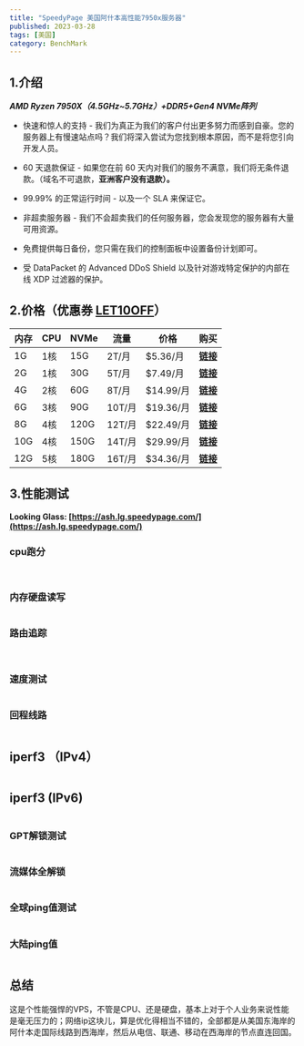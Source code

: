 ```yaml
---
title: "SpeedyPage 美国阿什本高性能7950x服务器"
published: 2023-03-28
tags: [美国]
category: BenchMark
---
```


## 1.介绍

**_AMD Ryzen 7950X（4.5GHz~5.7GHz）+DDR5+Gen4 NVMe阵列_**

- 快速和惊人的支持 - 我们为真正为我们的客户付出更多努力而感到自豪。您的服务器上有慢速站点吗？我们将深入尝试为您找到根本原因，而不是将您引向开发人员。

- 60 天退款保证 - 如果您在前 60 天内对我们的服务不满意，我们将无条件退款。（域名不可退款，**亚洲客户没有退款）。**

- 99.99% 的正常运行时间 - 以及一个 SLA 来保证它。

- 非超卖服务器 - 我们不会超卖我们的任何服务器，您会发现您的服务器有大量可用资源。

- 免费提供每日备份，您只需在我们的控制面板中设置备份计划即可。

- 受 DataPacket 的 Advanced DDoS Shield 以及针对游戏特定保护的内部在线 XDP 过滤器的保护。

## 2.价格（优惠券 [**LET10OFF**](https://my.speedypage.com/store/performance-plus-ashburn/ash-kvm-1g?billingcycle=annually&promocode=LET10OFF&aff=190)）

| **内存** | **CPU** | **NVMe** | **流量** | **价格** | **购买** |
| --- | --- | --- | --- | --- | --- |
| 1G | 1核 | 15G | 2T/月 | $5.36/月 | [**链接**](https://my.speedypage.com/store/performance-plus-ashburn/ash-kvm-1g?billingcycle=monthly&promocode=LET10OFF¤cy=4&aff=190) |
| 2G | 1核 | 30G | 5T/月 | $7.49/月 | [**链接**](https://my.speedypage.com/store/performance-plus-ashburn/ash-kvm-2g?billingcycle=monthly&promocode=LET10OFF¤cy=4&aff=190) |
| 4G | 2核 | 60G | 8T/月 | $14.99/月 | [**链接**](https://my.speedypage.com/store/performance-plus-ashburn/ash-kvm-4g-1?billingcycle=monthly&promocode=LET10OFF%C2%A4cy=4&aff=190) |
| 6G | 3核 | 90G | 10T/月 | $19.36/月 | [**链接**](https://my.speedypage.com/store/performance-plus-ashburn/ash-kvm-6g-1?billingcycle=monthly&promocode=LET10OFF%C2%A4cy=4&aff=190) |
| 8G | 4核 | 120G | 12T/月 | $22.49/月 | [**链接**](http://my.speedypage.com/store/performance-plus-ashburn/ash-kvm-8g-1?billingcycle=monthly&promocode=LET10OFF¤cy=4&aff=190) |
| 10G | 4核 | 150G | 14T/月 | $29.99/月 | [**链接**](http://my.speedypage.com/store/performance-plus-ashburn/ash-kvm-10g-1?billingcycle=monthly&promocode=LET10OFF¤cy=4&aff=190) |
| 12G | 5核 | 180G | 16T/月 | $34.36/月 | [**链接**](http://my.speedypage.com/store/performance-plus-ashburn/ash-kvm-12g-1?billingcycle=monthly&promocode=LET10OFF¤cy=4&aff=190) |

## 3.性能测试

**Looking Glass: [https://ash.lg.speedypage.com/](https://ash.lg.speedypage.com/)**

### cpu跑分

<picture>
    <source srcset="https://s3.catcat.blog/images/2023/03/image-115.avif" type="image/avif">
    <source srcset="https://s3.catcat.blog/images/2023/03/image-115.webp" type="image/webp">
    <img src="https://s3.catcat.blog/images/2023/03/image-115.jpg" alt="" loading="lazy">
</picture>

<picture>
    <source srcset="https://s3.catcat.blog/images/2023/03/image-116.avif" type="image/avif">
    <source srcset="https://s3.catcat.blog/images/2023/03/image-116.webp" type="image/webp">
    <img src="https://s3.catcat.blog/images/2023/03/image-116.jpg" alt="" loading="lazy">
</picture>

### 内存硬盘读写

<picture>
    <source srcset="https://s3.catcat.blog/images/2023/03/image-117.avif" type="image/avif">
    <source srcset="https://s3.catcat.blog/images/2023/03/image-117.webp" type="image/webp">
    <img src="https://s3.catcat.blog/images/2023/03/image-117.jpg" alt="" loading="lazy">
</picture>

### 路由追踪

<picture>
    <source srcset="https://s3.catcat.blog/images/2023/03/image-118.avif" type="image/avif">
    <source srcset="https://s3.catcat.blog/images/2023/03/image-118.webp" type="image/webp">
    <img src="https://s3.catcat.blog/images/2023/03/image-118.jpg" alt="" loading="lazy">
</picture>

<picture>
    <source srcset="https://s3.catcat.blog/images/2023/03/image-119.avif" type="image/avif">
    <source srcset="https://s3.catcat.blog/images/2023/03/image-119.webp" type="image/webp">
    <img src="https://s3.catcat.blog/images/2023/03/image-119.jpg" alt="" loading="lazy">
</picture>

<picture>
    <source srcset="https://s3.catcat.blog/images/2023/03/image-120.avif" type="image/avif">
    <source srcset="https://s3.catcat.blog/images/2023/03/image-120.webp" type="image/webp">
    <img src="https://s3.catcat.blog/images/2023/03/image-120.jpg" alt="" loading="lazy">
</picture>

### 速度测试

<picture>
    <source srcset="https://s3.catcat.blog/images/2023/03/image-121.avif" type="image/avif">
    <source srcset="https://s3.catcat.blog/images/2023/03/image-121.webp" type="image/webp">
    <img src="https://s3.catcat.blog/images/2023/03/image-121.jpg" alt="" loading="lazy">
</picture>

### 回程线路

<picture>
    <source srcset="https://s3.catcat.blog/images/2023/03/image-122.avif" type="image/avif">
    <source srcset="https://s3.catcat.blog/images/2023/03/image-122.webp" type="image/webp">
    <img src="https://s3.catcat.blog/images/2023/03/image-122.jpg" alt="" loading="lazy">
</picture>

## iperf3 （IPv4）

<picture>
    <source srcset="https://s3.catcat.blog/images/2023/03/image-123.avif" type="image/avif">
    <source srcset="https://s3.catcat.blog/images/2023/03/image-123.webp" type="image/webp">
    <img src="https://s3.catcat.blog/images/2023/03/image-123.jpg" alt="" loading="lazy">
</picture>

## iperf3 (IPv6)

<picture>
    <source srcset="https://s3.catcat.blog/images/2023/03/image-124.avif" type="image/avif">
    <source srcset="https://s3.catcat.blog/images/2023/03/image-124.webp" type="image/webp">
    <img src="https://s3.catcat.blog/images/2023/03/image-124.jpg" alt="" loading="lazy">
</picture>

### GPT解锁测试  

<picture>
    <source srcset="https://s3.catcat.blog/images/2023/03/image-125.avif" type="image/avif">
    <source srcset="https://s3.catcat.blog/images/2023/03/image-125.webp" type="image/webp">
    <img src="https://s3.catcat.blog/images/2023/03/image-125.jpg" alt="" loading="lazy">
</picture>

### 流媒体全解锁

<picture>
    <source srcset="https://s3.catcat.blog/images/2023/03/image-126.avif" type="image/avif">
    <source srcset="https://s3.catcat.blog/images/2023/03/image-126.webp" type="image/webp">
    <img src="https://s3.catcat.blog/images/2023/03/image-126.jpg" alt="" loading="lazy">
</picture>

### 全球ping值测试

<picture>
    <source srcset="https://s3.catcat.blog/images/2023/03/image-127.avif" type="image/avif">
    <source srcset="https://s3.catcat.blog/images/2023/03/image-127.webp" type="image/webp">
    <img src="https://s3.catcat.blog/images/2023/03/image-127.jpg" alt="" loading="lazy">
</picture>

### 大陆ping值

<picture>
    <source srcset="https://s3.catcat.blog/images/2023/03/image-128.avif" type="image/avif">
    <source srcset="https://s3.catcat.blog/images/2023/03/image-128.webp" type="image/webp">
    <img src="https://s3.catcat.blog/images/2023/03/image-128.jpg" alt="" loading="lazy">
</picture>

## 总结

这是个性能强悍的VPS，不管是CPU、还是硬盘，基本上对于个人业务来说性能是毫无压力的；网络ip这块儿，算是优化得相当不错的，全部都是从美国东海岸的阿什本走国际线路到西海岸，然后从电信、联通、移动在西海岸的节点直连回国。
